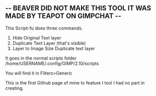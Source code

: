 ## -- BEAVER DID NOT MAKE THIS TOOL IT WAS MADE BY TEAPOT ON GIMPCHAT --

This Script-fu does three commands.

   1. Hide Original Text layer
   2. Duplicate Text Layer (that's visible)
   3. Layer to Image Size Duplicate text layer

It goes in the normal scripts folder
/home/USERNAME/.config/GIMP/2.10/scripts

You will find it in Filters>Generic

This is the first Github page of mine to feature I tool I had no part in creating.
